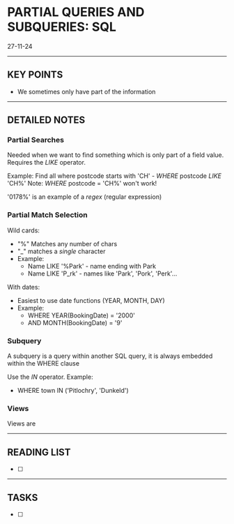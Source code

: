 # PARTIAL QUERIES AND SUBQUERIES: SQL
27-11-24

---
## KEY POINTS

- We sometimes only have part of the information 

---
## DETAILED NOTES

### Partial Searches
Needed when we want to find something which is only part of a field value. Requires the *LIKE* operator.

Example: Find all where postcode starts with 'CH' - *WHERE* postcode *LIKE* 'CH%'
Note: *WHERE* postcode = 'CH%' won't work!

'0178%' is an example of a *regex* (regular expression)


### Partial Match Selection
Wild cards:
- "%" Matches any number of chars
- "_" matches a *single* character
- Example: 
  - Name LIKE '%Park' - name ending with Park
  - Name LIKE 'P_rk' - names like 'Park', 'Pork', 'Perk'...

With dates:
- Easiest to use date functions (YEAR, MONTH, DAY)
- Example:
  - WHERE YEAR(BookingDate) = '2000'
  - AND MONTH(BookingDate) = '9'


### Subquery
A subquery is a query within another SQL query, it is always embedded within the WHERE clause

Use the *IN* operator. Example:
  - WHERE town IN ('Pitlochry', 'Dunkeld')


### Views
Views are 

---
## READING LIST
- [ ]

---
## TASKS
- [ ] 
